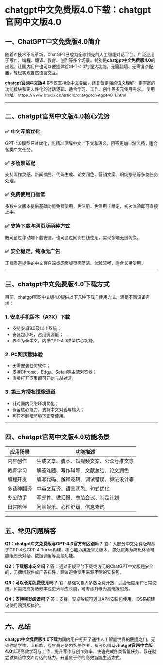 # chatgpt中文免费版4.0下载：chatgpt官网中文版4.0

## 一、ChatGPT中文免费版4.0简介

随着AI技术不断革新，ChatGPT已成为全球领先的人工智能对话平台，广泛应用于写作、编程、翻译、教育、创作等多个场景。特别是**chatgpt中文免费版4.0**的出现，让国内用户也可以便捷体验GPT-4.0的强大功能，无需翻墙、无需复杂配置，轻松实现自然语言交互。

**chatgpt官网中文版4.0**不仅支持全中文界面，还具备更强的语义理解、更丰富的功能模块和更人性化的对话逻辑，适合学习、工作、创作等多元使用需求。
使用地址：https://www.btueb.cn/article/chatgptchatgpt40-1.html

---

## 二、chatgpt官网中文版4.0核心优势

### ✅ 中文深度优化

GPT-4.0模型经过优化，能精准理解中文上下文和语义，回答更加自然流畅，适合各类中文任务。

### ✅ 多场景适配

支持写作灵感、新闻摘要、代码生成、论文润色、营销文案、职场总结等多类任务处理。

### ✅ 免费使用门槛低

多数中文版本提供基础功能免费使用，免注册、免信用卡绑定，初次体验即可直接上手。

### ✅ 支持下载与网页版两种方式

既可通过移动端下载安装，也可通过网页在线使用，实现多端无缝切换。

### ✅ 安全稳定，纯净无广告

正规渠道提供的中文客户端或网页版页面简洁、体验流畅，适合长期使用。

---

## 三、chatgpt中文免费版4.0下载方式

目前，chatgpt官网中文版4.0提供以下几种下载与使用方式，满足不同设备需求：

### 1. 安卓手机版本（APK）下载

* 支持安卓9.0及以上系统；
* 安装包小巧，占用资源低；
* 界面为全中文，内嵌GPT-4.0模型核心功能。

### 2. PC网页版体验

* 无需安装任何软件；
* 支持Chrome、Edge、Safari等主流浏览器；
* 直接打开网页即可开始与AI对话。

### 3. 第三方授权镜像通道

* 针对国内网络环境优化；
* 保留核心能力，支持中文对话与输入；
* 可在不翻墙环境下正常使用。

---

## 四、chatgpt官网中文版4.0功能场景

| 应用场景  | 功能描述                 |
| ----- | -------------------- |
| 内容创作  | 生成文章、脚本、短视频文案、公众号推文等 |
| 教育学习  | 解答难题、写作辅导、文献总结、论文润色  |
| 编程开发  | 编写代码、解释逻辑、调试错误、算法设计等 |
| 多语种翻译 | 中英文互译、语言润色、句式优化      |
| 办公助手  | 写邮件、做汇报、总结会议、制定计划    |
| 日常陪伴  | 闲聊娱乐、心理舒缓、信息查询       |

---

## 五、常见问题解答

**Q1：chatgpt中文免费版与GPT-4.0官方有区别吗？**
答：大部分中文免费版均基于GPT-4或GPT-4 Turbo构建，核心能力接近官方版本。部分服务为简化体验可能限制长对话、数据调用等高级功能。

**Q2：下载版本安全吗？**
答：通过正规平台下载或访问的ChatGPT中文版是安全的，无捆绑软件或广告插件，建议避免使用来源不明的安装包。

**Q3：可以长期免费使用吗？**
答：基础功能大多数免费开放，适合轻度用户日常使用。如需更高对话频率或更大响应长度，可考虑升级为高级版服务。

**Q4：支持移动设备吗？**
答：支持。安卓系统可通过APK安装包使用，iOS系统建议使用网页版体验。

---

## 六、总结

**chatgpt中文免费版4.0下载**为国内用户打开了通往人工智能世界的便捷之门。无论你是学生、上班族、程序员还是内容创作者，都可以借助**chatgpt官网中文版4.0**实现高效学习与工作，提升写作与创作效率，快速完成各类智能任务。现在就尝试体验中文AI对话的魅力，开启属于你的高效智能生活方式。
